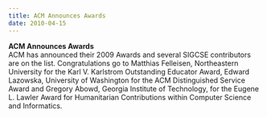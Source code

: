 ```yaml
---
title: ACM Announces Awards
date: 2010-04-15
---
```


**ACM Announces Awards**\
ACM has announced their 2009 Awards and several SIGCSE contributors are
on the list. Congratulations go to Matthias Felleisen, Northeastern
University for the Karl V. Karlstrom Outstanding Educator Award, Edward
Lazowska, University of Washington for the ACM Distinguished Service
Award and Gregory Abowd, Georgia Institute of Technology, for the Eugene
L. Lawler Award for Humanitarian Contributions within Computer Science
and Informatics.